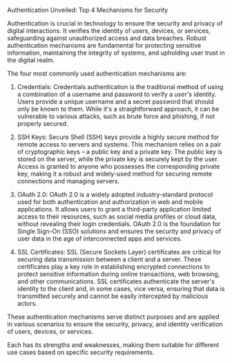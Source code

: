 Authentication Unveiled: Top 4 Mechanisms for Security


Authentication is crucial in technology to ensure the security and privacy of digital interactions. It verifies the identity of users, devices, or services, safeguarding against unauthorized access and data breaches. Robust authentication mechanisms are fundamental for protecting sensitive information, maintaining the integrity of systems, and upholding user trust in the digital realm.


The four most commonly used authentication mechanisms are:

1. Credentials: Credentials authentication is the traditional method of using a combination of a username and password to verify a user's identity. Users provide a unique username and a secret password that should only be known to them. While it's a straightforward approach, it can be vulnerable to various attacks, such as brute force and phishing, if not properly secured.

2. SSH Keys: Secure Shell (SSH) keys provide a highly secure method for remote access to servers and systems. This mechanism relies on a pair of cryptographic keys – a public key and a private key. The public key is stored on the server, while the private key is securely kept by the user. Access is granted to anyone who possesses the corresponding private key, making it a robust and widely-used method for securing remote connections and managing servers.

3. OAuth 2.0: OAuth 2.0 is a widely adopted industry-standard protocol used for both authentication and authorization in web and mobile applications. It allows users to grant a third-party application limited access to their resources, such as social media profiles or cloud data, without revealing their login credentials. OAuth 2.0 is the foundation for Single Sign-On (SSO) solutions and ensures the security and privacy of user data in the age of interconnected apps and services.

4. SSL Certificates: SSL (Secure Sockets Layer) certificates are critical for securing data transmission between a client and a server. These certificates play a key role in establishing encrypted connections to protect sensitive information during online transactions, web browsing, and other communications. SSL certificates authenticate the server's identity to the client and, in some cases, vice versa, ensuring that data is transmitted securely and cannot be easily intercepted by malicious actors.


These authentication mechanisms serve distinct purposes and are applied in various scenarios to ensure the security, privacy, and identity verification of users, devices, or services.

Each has its strengths and weaknesses, making them suitable for different use cases based on specific security requirements.
